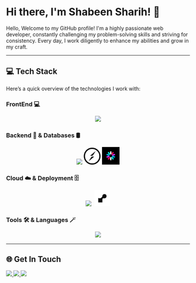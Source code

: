 # Hi there, I'm Shabeen Sharih! 👋

Hello, Welcome to my GitHub profile! I'm a highly passionate web developer, constantly challenging my problem-solving skills and striving for consistency. Every day, I work diligently to enhance my abilities and grow in my craft.

---

## 💻 Tech Stack

Here’s a quick overview of the technologies I work with:


### FrontEnd 💻
<p align="center">
  <img src="https://skillicons.dev/icons?i=html,css,next,react,vite,redux,tailwind,bootstrap" />
</p>

### Backend 🧠 & Databases 🛢️
<p align="center">
  <img src="https://skillicons.dev/icons?i=nodejs,express,firebase,mongodb,postgres,npm" />&nbsp;<img src="socket.io_logo.png" width="46" height="46" />&nbsp;<img src="icon.svg" width="48" height="48" />
</p>


### Cloud ☁️ & Deployment 🗄️
<p align="center">
  <img src="https://skillicons.dev/icons?i=vercel,aws" />&nbsp;&nbsp;<img src="render_logo.png" width="44" height="44" />
</p>

### Tools 🛠️ & Languages 🪄
<p align="center">
  <img src="https://skillicons.dev/icons?i=git,github,vscode,figma,postman,js,ts" />
</p>

---

## 🌐 Get In Touch
<a href="https://www.linkedin.com/in/shabeen-sharih/" target="_blank">
  <img src="https://skillicons.dev/icons?i=linkedin" />
</a>
<a href="mailto:shabeensharih@gmail.com" target="_blank">
  <img src="https://skillicons.dev/icons?i=gmail" />
</a>
<a href="https://www.instagram.com/shabinsharih/" target="_blank">
  <img src="https://skillicons.dev/icons?i=instagram" />
</a>

